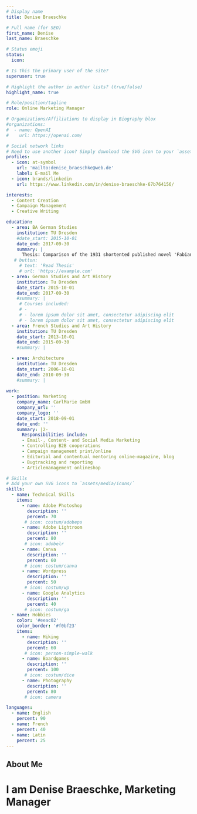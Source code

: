 ```yaml
---
# Display name
title: Denise Braeschke

# Full name (for SEO)
first_name: Denise
last_name: Braeschke

# Status emoji
status:
  icon: 

# Is this the primary user of the site?
superuser: true

# Highlight the author in author lists? (true/false)
highlight_name: true

# Role/position/tagline
role: Online Marketing Manager

# Organizations/Affiliations to display in Biography blox
#organizations:
#  - name: OpenAI
#    url: https://openai.com/

# Social network links
# Need to use another icon? Simply download the SVG icon to your `assets/media/icons/` folder.
profiles:
  - icon: at-symbol
    url: 'mailto:denise_braeschke@web.de'
    label: E-mail Me
  - icon: brands/linkedin
    url: https://www.linkedin.com/in/denise-braeschke-67b764156/

interests:
  - Content Creation
  - Campaign Management
  - Creative Writing

education:
  - area: BA German Studies
    institution: TU Dresden
    #date_start: 2015-10-01
    date_end: 2017-09-30
    summary: |
      Thesis: Comparison of the 1931 shortented published novel 'Fabian' written by Erich Kästner with the original text 'der Gang vor die Hunde' (republished in 2013) in context of the beginning nazi dictatorship in Germany.
   # button:
     # text: 'Read Thesis'
     # url: 'https://example.com'
  - area: German Studies and Art History
    institution: Tu Dresden
    date_start: 2015-10-01
    date_end: 2017-09-30
    #summary: |
     # Courses included:
     # - 
     # - lorem ipsum dolor sit amet, consectetur adipiscing elit
     # - lorem ipsum dolor sit amet, consectetur adipiscing elit
  - area: French Studies and Art History
    institution: TU Dresden
    date_start: 2013-10-01
    date_end: 2015-09-30
    #summary: |

  - area: Architecture
    institution: TU Dresden
    date_start: 2006-10-01
    date_end: 2010-09-30
    #summary: |
      
work:
  - position: Marketing
    company_name: CarlMarie GmbH
    company_url: ''
    company_logo: ''
    date_start: 2018-09-01
    date_end: ''
    summary: |2-
      Responsibilities include:
      - Email-, Content- and Social Media Marketing
      - Controlling B2B cooperations
      - Campaign management print/online
      - Editorial and contentual mentoring online-magazine, blog
      - Bugtracking and reporting
      - Articlemanagement onlineshop

# Skills
# Add your own SVG icons to `assets/media/icons/`
skills:
  - name: Technical Skills
    items:
      - name: Adobe Photoshop
        description: ''
        percent: 70
       # icon: costum/adobeps
      - name: Adobe Lightroom
        description: ''
        percent: 80
       # icon: adobelr
      - name: Canva
        description: ''
        percent: 60
       # icon: costum/canva
      - name: Wordpress
        description: ''
        percent: 50
       # icon: costum/wp
      - name: Google Analytics
        description: ''
        percent: 40
       # icon: costum/ga
  - name: Hobbies
    color: '#eeac02'
    color_border: '#f0bf23'
    items:
      - name: Hiking
        description: ''
        percent: 60
       # icon: person-simple-walk
      - name: Boardgames
        description: ''
        percent: 100
       # icon: costum/dice
      - name: Photography
        description: ''
        percent: 80
       # icon: camera

languages:
  - name: English
    percent: 90
  - name: French
    percent: 40
  - name: Latin
    percent: 25
---
```


## About Me

# I am Denise Braeschke, Marketing Manager

